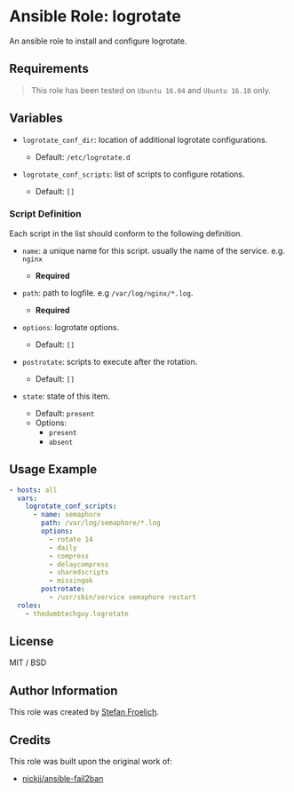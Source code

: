 # Ansible Role: logrotate

An ansible role to install and configure logrotate.

## Requirements

> This role has been tested on `Ubuntu 16.04` and `Ubuntu 16.10` only.

## Variables

- `logrotate_conf_dir`: location of additional logrotate configurations.
  - Default: `/etc/logrotate.d`

- `logrotate_conf_scripts`: list of scripts to configure rotations.
  - Default: `[]`

### Script Definition

Each script in the list should conform to the following definition.

- `name`: a unique name for this script. usually the name of the service. e.g. `nginx`
  - **Required**

- `path`: path to logfile. e.g `/var/log/nginx/*.log`.
  - **Required**

- `options`: logrotate options.
  - Default: `[]`

- `postrotate`: scripts to execute after the rotation.
  - Default: `[]`

- `state`: state of this item.
  - Default: `present`
  - Options:
    - `present`
    - `absent`

## Usage Example

```yaml
- hosts: all
  vars:
    logrotate_conf_scripts:
      - name: semaphore
        path: /var/log/semaphore/*.log
        options:
          - rotate 14
          - daily
          - compress
          - delaycompress
          - sharedscripts
          - missingok
        postrotate:
          - /usr/sbin/service semaphore restart
  roles:
    - thedumbtechguy.logrotate
```


## License

MIT / BSD

## Author Information

This role was created by [Stefan Froelich](https://thedumbtechguy.blogspot.com/).

## Credits

This role was built upon the original work of:

- [nickjj/ansible-fail2ban](https://github.com/nickjj/ansible-fail2ban)

